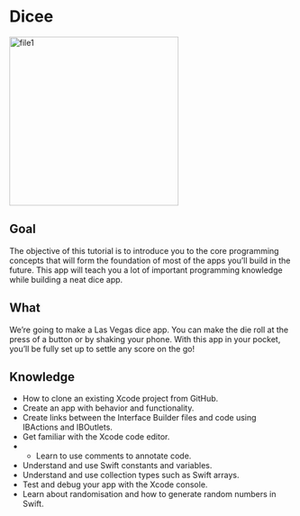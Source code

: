 

# Dicee
<img src="https://github.com/liangliang1120/iOS-app/raw/main/assets/35073431/b8ffeb4b-9ed2-4b8b-9ab8-ff844a9c9ec4.gif" alt="file1" width="300">

## Goal

The objective of this tutorial is to introduce you to the core programming concepts that will form the foundation of most of the apps you’ll build in the future. This app will teach you a lot of important programming knowledge while building a neat dice app.

## What 

We’re going to make a Las Vegas dice app. You can make the die roll at the press of a button or by shaking your phone. With this app in your pocket, you’ll be fully set up to settle any score on the go!


## Knowledge

* How to clone an existing Xcode project from GitHub.
* Create an app with behavior and functionality.
* Create links between the Interface Builder files and code using IBActions and IBOutlets.
* Get familiar with the Xcode code editor.
* * Learn to use comments to annotate code.
* Understand and use Swift constants and variables.
* Understand and use collection types such as Swift arrays.
* Test and debug your app with the Xcode console.
* Learn about randomisation and how to generate random numbers in Swift.



